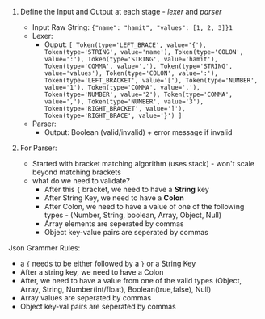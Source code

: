 1. Define the Input and Output at each stage - *lexer* and *parser*
	- Input Raw String: `{"name": "hamit", "values": [1, 2, 3]}1`
	- Lexer:
		- Ouput:
					```
					[
			    Token(type='LEFT_BRACE', value='{'),
			    Token(type='STRING', value='name'),
			    Token(type='COLON', value=':'),
			    Token(type='STRING', value='hamit'),
			    Token(type='COMMA', value=','),
			    Token(type='STRING', value='values'),
			    Token(type='COLON', value=':'),
			    Token(type='LEFT_BRACKET', value='['),
			    Token(type='NUMBER', value='1'),
			    Token(type='COMMA', value=','),
			    Token(type='NUMBER', value='2'),
			    Token(type='COMMA', value=','),
			    Token(type='NUMBER', value='3'),
			    Token(type='RIGHT_BRACKET', value=']'),
			    Token(type='RIGHT_BRACE', value='}')
]
					```
	- Parser:
		- Output: Boolean (valid/invalid) + error message if invalid

2. For Parser:
	- Started with bracket matching algorithm (uses stack) - won't scale beyond matching brackets
	- what do we need to validate?
		- After this `{` bracket, we need to have a **String** key
		- After String Key, we need to have a **Colon**
		- After Colon, we need to have a value of one of the following types - (Number, String, boolean, Array, Object, Null)
		- Array elements are seperated by commas
		- Object key-value pairs are seperated by commas

Json Grammer Rules:
- a `{` needs to be either followed by a `}` or a String Key
- After a string key, we need to have a Colon
- After, we need to have a value from one of the valid types (Object, Array, String, Number(int/float), Boolean(true,false), Null)
- Array values are seperated by commas
- Object key-val pairs are seperated by commas
<!--stackedit_data:
eyJoaXN0b3J5IjpbLTE0Mzg3MTM2MTgsNjQ3MjAxMDE1LC0yMD
cwMTk1OTgzXX0=
-->